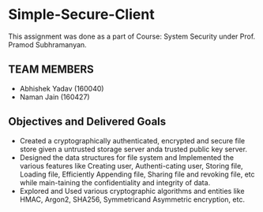 # Simple-Secure-Client
This assignment was done as a part of Course: System Security under Prof. Pramod Subhramanyan.

## TEAM MEMBERS
- Abhishek Yadav (160040)
- Naman Jain (160427)

## Objectives and Delivered Goals
- Created a cryptographically authenticated, encrypted and secure file store given a untrusted storage server anda trusted public key server.
- Designed the data structures for file system and Implemented the various features like Creating user, Authenti-cating user, Storing file, Loading file, Efficiently Appending file, Sharing file and revoking file, etc while main-taining the confidentiality and integrity of data.
- Explored and Used various cryptographic algorithms and entities like HMAC, Argon2, SHA256, Symmetricand Asymmetric encryption, etc.
